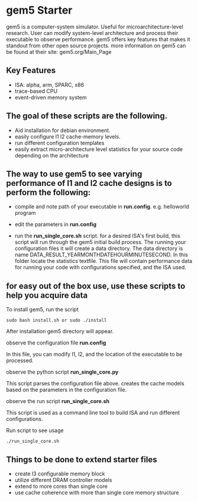 # gem5 Starter

gem5 is a computer-system simulator. Useful for microarchitecture-level research. User can modify system-level architecture and process their executable to observe performance. gem5 offers key features that makes it standout from other open source projects. more information on gem5 can be found at their site: gem5.org/Main_Page


Key Features
-------------------------------
- ISA: alpha, arm, SPARC, x86
- trace-based CPU
- event-driven memory system


The goal of these scripts are the following.
-------------------------------
- Aid installation for debian environment.
- easily configure l1 l2 cache-memory levels.
- run different configuration templates
- easily extract micro-architecture level statistics for your source code depending on the architecture



The way to use gem5 to see varying performance of l1 and l2 cache designs is to perform the following:
-------------------------------
- compile and note path of your executable in **run.config**. e.g. helloworld program

- edit the parameters in **run.config**
- run the **run_single_core.sh** script. for a desired ISA's first build, this script will run through the gem5 initial build process. The running your configuration files it will create a data directory. The data directory is name DATA_RESULT_YEARMONTHDATEHOURMINUTESECOND. In this folder locate the statistics textfile. This file will contain performance data for running your code with configurations specified, and the ISA used.



for easy out of the box use, use these scripts to help you acquire
data
-------------------------------
To install gem5, run the script

```
sudo bash install.sh or sudo ./install
```

After installation gem5 directory will appear.

observe the configuration file **run.config**

In this file, you can modify l1, l2, and the location of the executable to be processed.

observe the python script **run_single_core.py**

This script parses the configuration file above. creates the cache models based on the parameters in the configuration file.

observe the run script **run_single_core.sh**

This script is used as a command line tool to build ISA and run different configurations.

Run script to see usage

```
./run_single_core.sh 
```

Things to be done to extend starter files
-------------------------------
- create l3 configurable memory block
- utilize different DRAM controller models
- extend to more cores than single core
- use cache coherence with more than single core memory structure 





